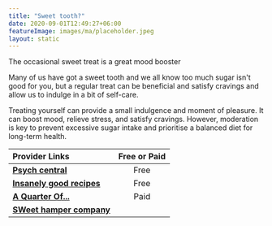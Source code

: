 ```yaml
---
title: "Sweet tooth?"
date: 2020-09-01T12:49:27+06:00
featureImage: images/ma/placeholder.jpeg
layout: static
---
```


The occasional sweet treat is a great mood booster

Many of us have got a sweet tooth and we all know too much sugar isn't good for you, but a regular treat can be beneficial and satisfy cravings and allow us to indulge in a bit of self-care. 

Treating yourself can provide a small indulgence and moment of pleasure. It can boost mood, relieve stress, and satisfy cravings. However, moderation is key to prevent excessive sugar intake and prioritise a balanced diet for long-term health.

| Provider Links      | Free or Paid  |  
| :-----------          | :--------------:      |  
| [**Psych central**](https://psychcentral.com/blog/psychology-rewarding-yourself-with-treats#2) | Free | 
| [**Insanely good recipes**](https://insanelygoodrecipes.com/homemade-candy-bars/) | Free | 
| [**A Quarter Of...**](https://www.awin1.com/cread.php?awinmid=978&awinaffid=1198638&ued=https%3A%2F%2Fwww.aquarterof.co.uk) | Paid | 
| [**SWeet hamper company**](https://www.sweethampercompany.co.uk/) |  | 
  

<br/><br/>






